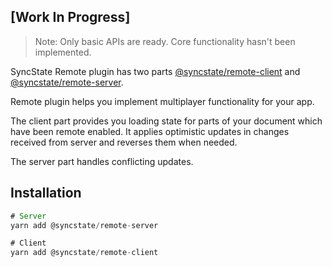 ## [Work In Progress]

> Note: Only basic APIs are ready. Core functionality hasn't been implemented.

SyncState Remote plugin has two parts [@syncstate/remote-client](https://github.com/syncstate/remote-client) and [@syncstate/remote-server](https://github.com/syncstate/remote-server).

Remote plugin helps you implement multiplayer functionality for your app. 

The client part provides you loading state for parts of your document which have been remote enabled. It applies optimistic updates in changes received from server and reverses them when needed.

The server part handles conflicting updates.

## Installation

```jsx
# Server 
yarn add @syncstate/remote-server

# Client
yarn add @syncstate/remote-client
```

